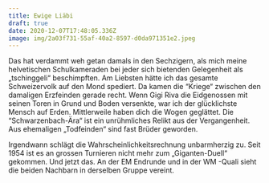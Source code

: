 ```yaml
---
title: Ewige Liäbi
draft: true
date: 2020-12-07T17:48:05.336Z
image: img/2a03f731-55af-40a2-8597-d0da971351e2.jpeg
---
```

Das hat verdammt weh getan damals in den Sechzigern, als mich meine helvetischen Schulkameraden bei jeder sich bietenden Gelegenheit als „tschinggeli“ beschimpften. Am Liebsten hätte ich das gesamte Schweizervolk auf den Mond spediert. Da kamen die “Kriege“ zwischen den damaligen Erzfeinden gerade recht. Wenn Gigi Riva die Eidgenossen mit seinen Toren in Grund und Boden versenkte, war ich der glücklichste Mensch auf Erden. Mittlerweile haben dich die Wogen geglättet. Die “Schwarzenbach-Ära“ ist ein unrühmliches Relikt aus der Vergangenheit.  Aus ehemaligen „Todfeinden“ sind fast Brüder geworden.

Irgendwann schlägt die Wahrscheinlichkeitsrechnung unbarmherzig zu. Seit 1954 ist es an grossen Turnieren nicht mehr zum „Giganten-Duell“ gekommen. Und jetzt das. An der EM Endrunde und in der WM -Quali sieht die beiden Nachbarn in derselben Gruppe vereint.